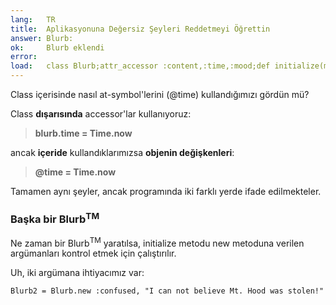 ```yaml
---
lang:   TR
title:  Aplikasyonuna Değersiz Şeyleri Reddetmeyi Öğrettin
answer: Blurb:
ok:     Blurb eklendi
error:  
load:   class Blurb;attr_accessor :content,:time,:mood;def initialize(mood, content="");@time=Time.now;@content=content[0..39];@mood=mood;end;end;blurb1=Blurb.new(:sick,"Today Mount Hood Was Stolen!")
---
```


Class içerisinde nasıl at-symbol'lerini (@time) kullandığımızı gördün mü?

Class __dışarısında__ accessor'lar kullanıyoruz:

> __blurb.time = Time.now__

ancak __içeride__ kullandıklarımızsa __objenin değişkenleri__: 

> __@time = Time.now__

Tamamen aynı şeyler, ancak programında iki farklı yerde ifade edilmekteler.

### Başka bir Blurb<sup>TM</sup>
Ne zaman bir Blurb<sup>TM</sup> yaratılsa, initialize metodu new metoduna verilen argümanları
kontrol etmek için çalıştırılır.

Uh, iki argümana ihtiyacımız var:

    Blurb2 = Blurb.new :confused, "I can not believe Mt. Hood was stolen!"
